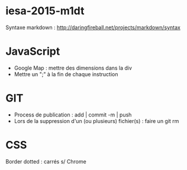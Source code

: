 # iesa-2015-m1dt 
Syntaxe markdown : http://daringfireball.net/projects/markdown/syntax

# JavaScript
* Google Map : mettre des dimensions dans la div
* Mettre un ";" à la fin de chaque instruction

# GIT
* Process de publication : add | commit -m | push
* Lors de la suppression d'un (ou plusieurs) fichier(s) : faire un git rm

# CSS
Border dotted : carrés s/ Chrome